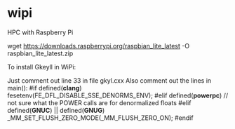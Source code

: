 # wipi
HPC with Raspberry Pi


wget https://downloads.raspberrypi.org/raspbian_lite_latest -O raspbian_lite_latest.zip

To install Gkeyll in WiPi:

Just comment out line 33 in file gkyl.cxx
Also comment out the lines in main():
#if defined(__clang__)
  fesetenv(FE_DFL_DISABLE_SSE_DENORMS_ENV);
#elif defined(__powerpc__)
  // not sure what the POWER calls are for denormalized floats
#elif defined(__GNUC__) || defined(__GNUG__)
  _MM_SET_FLUSH_ZERO_MODE(_MM_FLUSH_ZERO_ON);
#endif
